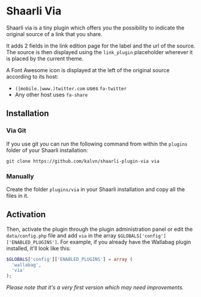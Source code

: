 # Shaarli Via

Shaarli via is a tiny plugin which offers you the possibility to indicate the original source of a link that you share.

It adds 2 fields in the link edition page for the label and the url of the source.
The source is then displayed using the `link_plugin` placeholder wherever it is placed by the current theme.

A Font Awesome icon is displayed at the left of the original source according to its host:
* `(|mobile.|www.)twitter.com` uses `fa-twitter`
* Any other host uses `fa-share`

## Installation
### Via Git
If you use git you can run the following command from within the `plugins` folder of your Shaarli installation:

```shell
git clone https://github.com/kalvn/shaarli-plugin-via via
```

### Manually
Create the folder `plugins/via` in your Shaarli installation and copy all the files in it.

## Activation
Then, activate the plugin through the plugin administration panel or edit the `data/config.php` file and add `via` in the array `$GLOBALS['config']['ENABLED_PLUGINS']`. For example, if you already have the Wallabag plugin installed, it'll look like this:

```php
$GLOBALS['config']['ENABLED_PLUGINS'] = array (
  'wallabag',
  'via'
);
```

*Please note that it's a very first version which may need improvements.*
